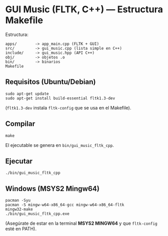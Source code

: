 # GUI Music (FLTK, C++) — Estructura Makefile

Estructura:
```
apps/        -> app_main.cpp (FLTK + GUI)
src/         -> gui_music.cpp (lista simple en C++)
include/     -> gui_music.hpp (API C++)
obj/         -> objetos .o
bin/         -> binarios
Makefile
```

## Requisitos (Ubuntu/Debian)
```
sudo apt-get update
sudo apt-get install build-essential fltk1.3-dev
```
(`fltk1.3-dev` instala `fltk-config` que se usa en el Makefile).

## Compilar
```
make
```
El ejecutable se genera en `bin/gui_music_fltk_cpp`.

## Ejecutar
```
./bin/gui_music_fltk_cpp
```

## Windows (MSYS2 Mingw64)
```
pacman -Syu
pacman -S mingw-w64-x86_64-gcc mingw-w64-x86_64-fltk
mingw32-make
./bin/gui_music_fltk_cpp.exe
```
(Asegúrate de estar en la terminal **MSYS2 MINGW64** y que `fltk-config` esté en PATH).
